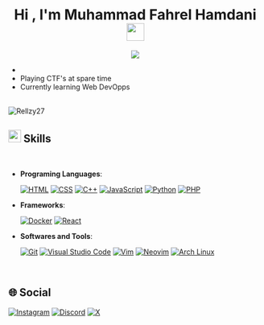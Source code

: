 
<h1 align="center"><b>Hi , I'm Muhammad Fahrel Hamdani </b><img src="https://media.giphy.com/media/hvRJCLFzcasrR4ia7z/giphy.gif" width="35"></h1>
<!--  -->
<p align="center">
  <a href="https://github.com/DenverCoder1/readme-typing-svg"><img src="https://readme-typing-svg.herokuapp.com?font=Time+New+Roman&color=cyan&size=25&center=true&vCenter=true&width=600&height=100&lines=Hi;++;Front-End+Developer;CTF+Newbie;Active+Learner/Researcher;"></a>
</p>

- 
- Playing CTF's at spare time
- Currently learning Web DevOpps

<br>
<img src="https://komarev.com/ghpvc/?username=Rellzy27&label=Profile%20views&color=0e75b6&style=flat" alt="Rellzy27" />

## <img src="https://media2.giphy.com/media/QssGEmpkyEOhBCb7e1/giphy.gif?cid=ecf05e47a0n3gi1bfqntqmob8g9aid1oyj2wr3ds3mg700bl&rid=giphy.gif" width ="25"><b> Skills</b>
<br>

<p align="center">

- **Programing Languages**:

    [![HTML](https://img.shields.io/badge/HTML-%23E34F26.svg?logo=html5&logoColor=white)](#)
    [![CSS](https://img.shields.io/badge/CSS-1572B6?logo=css3&logoColor=fff)](#)
    [![C++](https://img.shields.io/badge/C++-%2300599C.svg?logo=c%2B%2B&logoColor=white)](#)
    [![JavaScript](https://img.shields.io/badge/JavaScript-F7DF1E?logo=javascript&logoColor=000)](#)
    [![Python](https://img.shields.io/badge/Python-3776AB?logo=python&logoColor=fff)](#)
    [![PHP](https://img.shields.io/badge/php-%23777BB4.svg?&logo=php&logoColor=white)](#)
    

- **Frameworks**:

    [![Docker](https://img.shields.io/badge/Docker-2496ED?logo=docker&logoColor=fff)](#)
    [![React](https://img.shields.io/badge/React-%2320232a.svg?logo=react&logoColor=%2361DAFB)](#)


- **Softwares and Tools**:

    [![Git](https://img.shields.io/badge/Git-F05032?logo=git&logoColor=fff)](#)
    [![Visual Studio Code](https://custom-icon-badges.demolab.com/badge/Visual%20Studio%20Code-0078d7.svg?logo=vsc&logoColor=white)](#)
    [![Vim](https://img.shields.io/badge/Vim-%2311AB00.svg?logo=vim&logoColor=white)](#)
    [![Neovim](https://img.shields.io/badge/Neovim-57A143?logo=neovim&logoColor=fff)](#)
    [![Arch Linux](https://img.shields.io/badge/Arch%20Linux-1793D1?logo=arch-linux&logoColor=fff)](#)

<br>

## <b> 🌐 Social</b>
[![Instagram](https://img.shields.io/badge/Instagram-%23E4405F.svg?logo=Instagram&logoColor=white)](https://www.instagram.com/me_relz/)
[![Discord](https://img.shields.io/badge/Discord-%235865F2.svg?&logo=discord&logoColor=white)](https://discord.com/users/740171867414855730)
[![X](https://img.shields.io/badge/X-black.svg?logo=X&logoColor=white)](https://x.com/YumeRelzy) 

<br>
